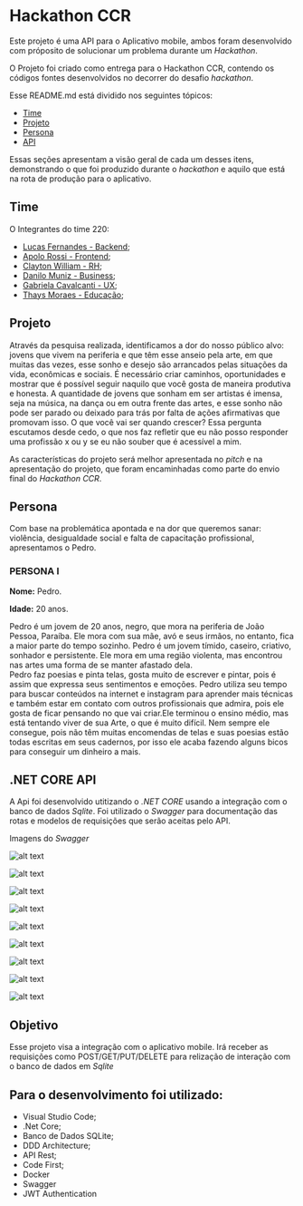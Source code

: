 # Hackathon CCR

Este projeto é uma API para o Aplicativo mobile, ambos foram desenvolvido com próposito de solucionar um problema durante um *Hackathon*.

O Projeto foi criado como entrega para o Hackathon CCR, contendo os códigos fontes desenvolvidos no decorrer do desafio *hackathon*. 

Esse README.md está dividido nos seguintes tópicos:

 * [Time](#time)
 * [Projeto](#projeto)
 * [Persona](#persona)
 * [API](#API)

Essas seções apresentam a visão geral de cada um desses itens, demonstrando o que foi produzido durante o *hackathon* e aquilo que está na rota de produção para o aplicativo. 

<div id="time"></div>

## Time

O Integrantes do time 220:

* [Lucas Fernandes - Backend](https://www.linkedin.com/in/lucas-fernandes-92a1bb157/);
* [Apolo Rossi - Frontend](https://www.linkedin.com/in/apolo-rossi-13458656/);
* [Clayton William - RH](https://www.linkedin.com/in/cleyton-gon%C3%A7alves-98a845108/);
* [Danilo Muniz - Business](https://www.linkedin.com/in/danilo-muniz/);
* [Gabriela Cavalcanti - UX](https://www.linkedin.com/in/gabriela-cavalcanti-47727a161/);
* [Thays Moraes - Educação](https://www.linkedin.com/in/thays-moraes-de-almeida-214934190/);

## Projeto

Através da pesquisa realizada, identificamos a dor do nosso público alvo: jovens que vivem na periferia e que têm esse anseio pela arte, em que muitas das vezes, esse sonho e desejo são arrancados pelas situações da vida, econômicas e sociais. É necessário criar caminhos, oportunidades e mostrar que é possível seguir naquilo que você gosta de maneira produtiva e honesta. A quantidade de jovens que sonham em ser artistas é imensa, seja na música, na dança ou em outra frente das artes, e esse sonho não pode ser parado ou deixado para trás por falta de ações afirmativas que promovam isso. O que você vai ser quando crescer? Essa pergunta escutamos desde cedo, o que nos faz refletir que eu não posso responder uma profissão x ou y se eu não souber que é acessível a mim. 

As características do projeto será melhor apresentada no *pitch* e na apresentação do projeto, que foram encaminhadas como parte do envio final do *Hackathon CCR*.

<div id="persona"></div>

## Persona

Com base na problemática apontada e na dor que queremos sanar: violência, desigualdade social e falta de capacitação profissional, apresentamos o Pedro. 

### PERSONA I

**Nome:** Pedro.

**Idade:** 20 anos.

Pedro é um jovem de 20 anos, negro, que mora na periferia de João Pessoa, Paraíba.
Ele mora com sua mãe, avó e seus irmãos, no entanto, fica a maior parte do tempo sozinho. 
Pedro é um jovem tímido, caseiro, criativo, sonhador e persistente. Ele mora em uma região violenta, mas encontrou nas artes uma forma de se manter afastado dela.  
Pedro faz poesias e pinta telas, gosta muito de escrever e pintar, pois é assim que expressa seus sentimentos e emoções.
Pedro utiliza seu tempo para buscar conteúdos na internet e instagram para aprender mais técnicas e também estar em contato com outros profissionais que admira, pois ele gosta de ficar pensando no que vai criar.Ele terminou o ensino médio, mas está tentando viver de sua Arte, o que é muito difícil. Nem sempre ele consegue, pois não têm muitas encomendas de telas e suas poesias estão todas escritas em seus cadernos, por isso ele acaba fazendo alguns bicos para conseguir um dinheiro a mais.


<div id="API"></div>

## .NET CORE API

A Api foi desenvolvido utitizando o *.NET CORE* usando a integração com o banco de dados *Sqlite*. Foi utilizado o *Swagger* para documentação das rotas e modelos de requisições que serão aceitas pelo API.

Imagens do *Swagger*

![alt text](https://i.imgur.com/jlXC9so.jpg)

![alt text](https://i.imgur.com/z7eax2W.jpg)

![alt text](https://i.imgur.com/dUoJSTt.jpg)

![alt text](https://i.imgur.com/WRrWbgg.jpg)

![alt text](https://i.imgur.com/MZQqJN3.jpg)

![alt text](https://i.imgur.com/MZQqJN3.jpg)

![alt text](https://i.imgur.com/vwMVy7P.jpg)

![alt text](https://i.imgur.com/GjeHufS.jpg)

![alt text](https://i.imgur.com/Y2oR8oU.jpg)

## Objetivo
Esse projeto visa a integração com o aplicativo mobile. Irá receber as requisições como POST/GET/PUT/DELETE para relização de interação com o banco de dados em *Sqlite*

## Para o desenvolvimento foi utilizado:
* Visual Studio Code;
* .Net Core;
* Banco de Dados SQLite;
* DDD Architecture;
* API Rest;
* Code First;
* Docker
* Swagger
* JWT Authentication
